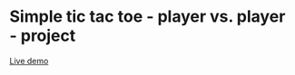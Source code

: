 # Simple tic tac toe - player vs. player - project

[Live demo](https://stefanpython.github.io/TicTacToe-Project/)

